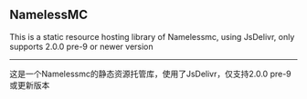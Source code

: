 ## NamelessMC
This is a static resource hosting library of Namelessmc, using JsDelivr, only supports 2.0.0 pre-9 or newer version
 
***
 
这是一个Namelessmc的静态资源托管库，使用了JsDelivr，仅支持2.0.0 pre-9或更新版本